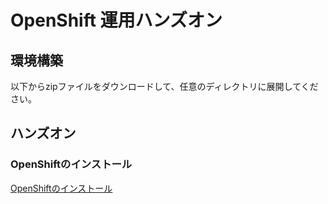 # OpenShift 運用ハンズオン

## 環境構築

以下からzipファイルをダウンロードして、任意のディレクトリに展開してください。

## ハンズオン

### OpenShiftのインストール

[OpenShiftのインストール](/docs/install.md)
